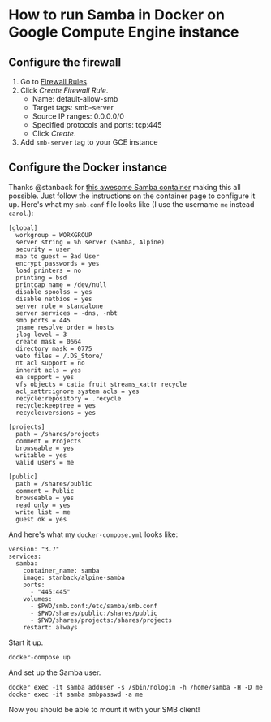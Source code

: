 # How to run Samba in Docker on Google Compute Engine instance

## Configure the firewall

1. Go to [Firewall Rules](https://console.cloud.google.com/networking/firewalls).
2. Click _Create Firewall Rule_.
    * Name: default-allow-smb
    * Target tags: smb-server
    * Source IP ranges: 0.0.0.0/0
    * Specified protocols and ports: tcp:445
    * Click _Create_.
3. Add `smb-server` tag to your GCE instance
    
## Configure the Docker instance

Thanks @stanback for [this awesome Samba container](https://hub.docker.com/r/stanback/alpine-samba) making this all possible. Just follow the instructions on the container page to configure it up. Here's what my `smb.conf` file looks like (I use the username `me` instead `carol`.):
```
[global]
  workgroup = WORKGROUP
  server string = %h server (Samba, Alpine)
  security = user
  map to guest = Bad User
  encrypt passwords = yes
  load printers = no
  printing = bsd
  printcap name = /dev/null
  disable spoolss = yes
  disable netbios = yes
  server role = standalone
  server services = -dns, -nbt
  smb ports = 445
  ;name resolve order = hosts
  ;log level = 3
  create mask = 0664
  directory mask = 0775
  veto files = /.DS_Store/
  nt acl support = no
  inherit acls = yes
  ea support = yes
  vfs objects = catia fruit streams_xattr recycle
  acl_xattr:ignore system acls = yes
  recycle:repository = .recycle
  recycle:keeptree = yes
  recycle:versions = yes

[projects]
  path = /shares/projects
  comment = Projects
  browseable = yes
  writable = yes
  valid users = me

[public]
  path = /shares/public
  comment = Public
  browseable = yes
  read only = yes
  write list = me
  guest ok = yes
```
And here's what my `docker-compose.yml` looks like:
```
version: "3.7"
services:
  samba:
    container_name: samba
    image: stanback/alpine-samba
    ports:
      - "445:445"
    volumes:
      - $PWD/smb.conf:/etc/samba/smb.conf
      - $PWD/shares/public:/shares/public
      - $PWD/shares/projects:/shares/projects
    restart: always
```
Start it up.
```
docker-compose up
```
And set up the Samba user.
```
docker exec -it samba adduser -s /sbin/nologin -h /home/samba -H -D me
docker exec -it samba smbpasswd -a me
```
Now you should be able to mount it with your SMB client!
